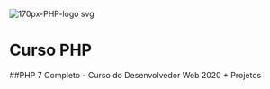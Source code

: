 ![170px-PHP-logo svg](https://user-images.githubusercontent.com/54871018/99855615-a085ac80-2b5d-11eb-86d1-5131eae1ef15.png)
# Curso PHP
##PHP 7 Completo - Curso do Desenvolvedor Web 2020 + Projetos
